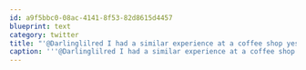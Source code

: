 ```yaml
---
id: a9f5bbc0-08ac-4141-8f53-82d8615d4457
blueprint: text
category: twitter
title: "'@Darlinglilred I had a similar experience at a coffee shop yesterday that ended with the guy pulling down his shorts. #eyebleach"
caption: '''@Darlinglilred I had a similar experience at a coffee shop yesterday that ended with the guy pulling down his shorts. <span class="hashtag hashtag_local">#<a href="http://tweettemp.darylchymko.ca/?tag=eyebleach">eyebleach</a>'
---
```

